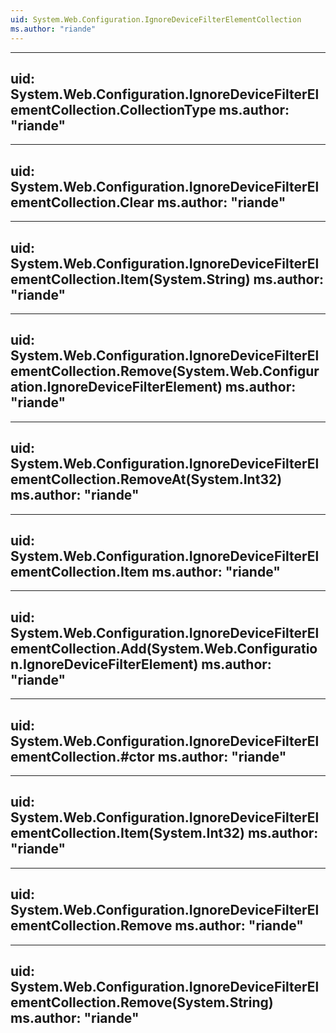 ```yaml
---
uid: System.Web.Configuration.IgnoreDeviceFilterElementCollection
ms.author: "riande"
---
```


---
uid: System.Web.Configuration.IgnoreDeviceFilterElementCollection.CollectionType
ms.author: "riande"
---

---
uid: System.Web.Configuration.IgnoreDeviceFilterElementCollection.Clear
ms.author: "riande"
---

---
uid: System.Web.Configuration.IgnoreDeviceFilterElementCollection.Item(System.String)
ms.author: "riande"
---

---
uid: System.Web.Configuration.IgnoreDeviceFilterElementCollection.Remove(System.Web.Configuration.IgnoreDeviceFilterElement)
ms.author: "riande"
---

---
uid: System.Web.Configuration.IgnoreDeviceFilterElementCollection.RemoveAt(System.Int32)
ms.author: "riande"
---

---
uid: System.Web.Configuration.IgnoreDeviceFilterElementCollection.Item
ms.author: "riande"
---

---
uid: System.Web.Configuration.IgnoreDeviceFilterElementCollection.Add(System.Web.Configuration.IgnoreDeviceFilterElement)
ms.author: "riande"
---

---
uid: System.Web.Configuration.IgnoreDeviceFilterElementCollection.#ctor
ms.author: "riande"
---

---
uid: System.Web.Configuration.IgnoreDeviceFilterElementCollection.Item(System.Int32)
ms.author: "riande"
---

---
uid: System.Web.Configuration.IgnoreDeviceFilterElementCollection.Remove
ms.author: "riande"
---

---
uid: System.Web.Configuration.IgnoreDeviceFilterElementCollection.Remove(System.String)
ms.author: "riande"
---
